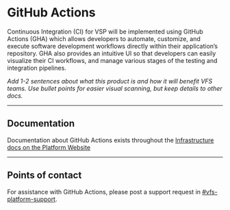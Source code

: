 # GitHub Actions
Continuous Integration (CI) for VSP will be implemented using GitHub Actions (GHA) which allows developers to automate, customize, and execute software development workflows directly within their application’s repository. GHA also provides an intuitive UI so that developers can easily visualize their CI workflows, and manage various stages of the testing and integration pipelines.

*Add 1-2 sentences about what this product is and how it will benefit VFS teams. Use bullet points for easier visual scanning, but keep details to other docs.*

------

## Documentation
Documentation about GitHub Actions exists throughout the [Infrastructure docs on the Platform Website](https://depo-platform-documentation.scrollhelp.site/infrastructure/)

------

## Points of contact

For assistance with GitHub Actions, please post a support request in [#vfs-platform-support](https://dsva.slack.com/channels/vfs-platform-support).
